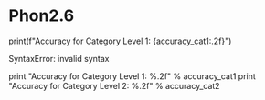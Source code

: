 # Phon2.6

 print(f"Accuracy for Category Level 1: {accuracy_cat1:.2f}")

 SyntaxError: invalid syntax

print "Accuracy for Category Level 1: %.2f" % accuracy_cat1
print "Accuracy for Category Level 2: %.2f" % accuracy_cat2
